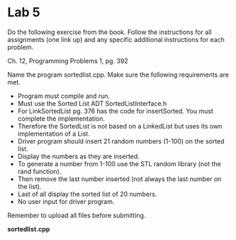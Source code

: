 # Lab 5
Do the following exercise from the book. Follow the instructions for all assignments (one link up) and any specific additional instructions for each problem. 

Ch. 12, Programming Problems 1, pg. 392

Name the program sortedlist.cpp. Make sure the following requirements are met. 

* Program must compile and run.
* Must use the Sorted List ADT SortedListInterface.h 
* For LinkSortedList pg. 376 has the code for insertSorted. You must complete the implementation.
* Therefore the SortedList is not based on a LinkedList but uses its own implementation of a List.
* Driver program should insert 21 random numbers (1-100) on the sorted list.
* Display the numbers as they are inserted.
* To generate a number from 1-100 use the STL random library (not the rand function).
* Then remove the last number inserted (not always the last number on the list).
* Last of all display the sorted list of 20 numbers.
* No user input for driver program.

Remember to upload all files before submitting.

**sortedlist.cpp**
